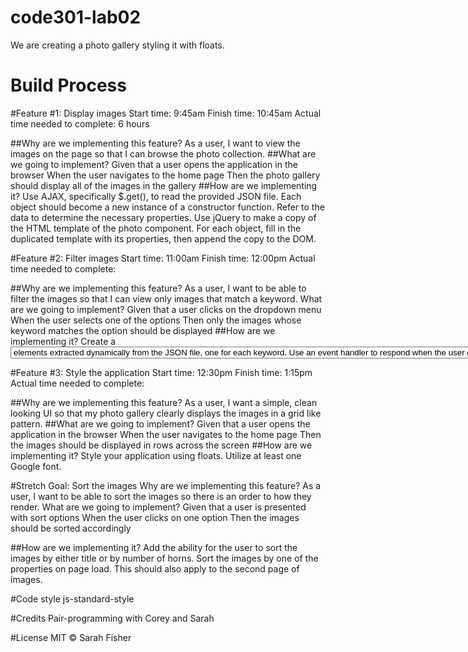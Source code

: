# code301-lab02
We are creating a photo gallery styling it with floats.

# Build Process

#Feature #1: Display images
Start time: 9:45am
Finish time: 10:45am
Actual time needed to complete: 6 hours

##Why are we implementing this feature?
As a user, I want to view the images on the page so that I can browse the photo collection.
##What are we going to implement?
Given that a user opens the application in the browser
When the user navigates to the home page
Then the photo gallery should display all of the images in the gallery
##How are we implementing it?
Use AJAX, specifically $.get(), to read the provided JSON file.
Each object should become a new instance of a constructor function. Refer to the data to determine the necessary properties.
Use jQuery to make a copy of the HTML template of the photo component. For each object, fill in the duplicated template with its properties, then append the copy to the DOM.

#Feature #2: Filter images
Start time: 11:00am
Finish time: 12:00pm
Actual time needed to complete:

##Why are we implementing this feature?
As a user, I want to be able to filter the images so that I can view only images that match a keyword.
What are we going to implement?
Given that a user clicks on the dropdown menu
When the user selects one of the options
Then only the images whose keyword matches the option should be displayed
##How are we implementing it?
Create a <select> element which contains unique <option> elements extracted dynamically from the JSON file, one for each keyword.
Use an event handler to respond when the user chooses an option from the select menu. Hide all of the images, then show those whose keyword matches the option chosen.
  
  
#Feature #3: Style the application
Start time: 12:30pm
Finish time: 1:15pm
Actual time needed to complete:

##Why are we implementing this feature?
As a user, I want a simple, clean looking UI so that my photo gallery clearly displays the images in a grid like pattern.
##What are we going to implement?
Given that a user opens the application in the browser
When the user navigates to the home page
Then the images should be displayed in rows across the screen
##How are we implementing it?
Style your application using floats.
Utilize at least one Google font.


#Stretch Goal: Sort the images
Why are we implementing this feature?
As a user, I want to be able to sort the images so there is an order to how they render.
What are we going to implement?
Given that a user is presented with sort options
When the user clicks on one option
Then the images should be sorted accordingly

##How are we implementing it?
Add the ability for the user to sort the images by either title or by number of horns.
Sort the images by one of the properties on page load. This should also apply to the second page of images.

#Code style
js-standard-style

#Credits
Pair-programming with Corey and Sarah

#License
MIT © Sarah Fisher
